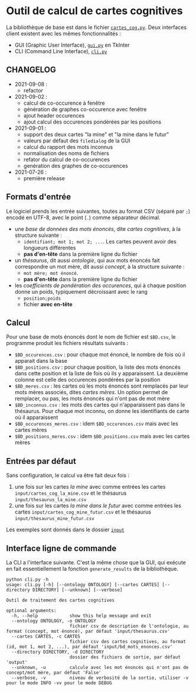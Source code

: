 # Outil de calcul de cartes cognitives

La bibliothèque de base est dans le fichier [`cartes_cog.py`](cartes_cog.py).
Deux interfaces client existent avec les mêmes fonctionnalités :

- GUI (Graphic User Interface), [`gui.py`](gui.py) en TkInter
- CLI (Command Line Interface), [`cli.py`](cli.py)

## CHANGELOG

- 2021-09-08 :
  - refactor
- 2021-09-02 :
  - calcul de co-occurence à fenêtre
  - génération de graphes co-occurence avec fenêtre
  - ajout header occurences
  - ajout calcul des occurences pondérées par les positions
- 2021-09-01 :
  - support des deux cartes "la mine" et "la mine dans le futur"
  - valeurs par défaut des `filedialog` de la GUI
  - calcul du rapport des mots inconnus
  - normalisation des noms de fichiers
  - refator du calcul de co-occurences
  - genération des graphes de co-occurences
- 2021-07-26 :
  - première release

## Formats d'entrée

Le logiciel prends les entrée suivantes, toutes au format CSV (séparé par `;`) encodé en UTF-8, avec le point (`.`) comme séparateur décimal.

- une _base de données des mots énoncés_, dite _cartes cognitives_, à la structure suivante :
  - `identifiant; mot 1; mot 2; ...`. Les cartes peuvent avoir des longueurs différentes
  - **pas d'en-tête** dans la première ligne du fichier
- un _thésaurus_, dit aussi _ontologie_, qui aux mots énoncés fait correspondre un mot mère, dit aussi _concept_, à la structure suivante :
  - `mot mère; mot énoncé`.
  - **pas d'en-tête** dans la première ligne du fichier
- les _coefficients de pondération des occurences_, qui à chaque position donne un poids, typiquement décroissant avec le rang
  - `position;poids`
  - fichier **avec en-tête**

## Calcul

Pour une base de mots énoncés dont le nom de fichier est `$BD.csv`, le programme produit les fichiers résultats suivants :

- `$BD_occurences.csv` : pour chaque mot énoncé, le nombre de fois où il apparait dans la base
- `$BD_positions.csv` : pour chaque position, la liste des mots énoncés dans cette position et la liste de fois où ils y apparaissent. La deuxième colonne est celle des occurences pondérées par la position
- `$BD_meres.csv` : les cartes où les mots énoncés sont remplacés par leur mots mères associés, dites _cartes mères_. Un option permet de remplacer, ou pas, les mots énoncés qui n'ont pas de mot mère
- `$BD_inconnus.csv` : les mots des cartes qui n'apparaissent pas dans le thésaurus. Pour chaque mot inconnu, on donne les identifiants de carte où il apparaissent
- `$BD_occurences_meres.csv` : idem `$BD_occurences.csv` mais avec les cartes mères
- `$BD_positions_meres.csv` : idem `$BD_positions.csv` mais avec les cartes mères

## Entrées par défaut

Sans configuration, le calcul va être fait deux fois :

1. une fois sur les cartes _la mine_ avec comme entrées les cartes `input/cartes_cog_la_mine.csv` et le thésaurus `input/thesaurus_la_mine.csv`
2. une fois sur les cartes _la mine dans le futur_ avec comme entrées les cartes `input/cartes_cog_mine_futur.csv` et le thésaurus `input/thesaurus_mine_futur.csv`

Les exemples sont donnés dans le dossier [`input`](input/)

## Interface ligne de commande

La CLI a l'interface suivante. C'est la même chose que la GUI, qui exécute en fait essentiellement la fonction `generate_results` de la bibliothèque.

```raw
python cli.py -h
usage: cli.py [-h] [--ontology ONTOLOGY] [--cartes CARTES] [--directory DIRECTORY] [--unknown] [--verbose]

Outil de traitement des cartes cognitives

optional arguments:
  -h, --help            show this help message and exit
  --ontology ONTOLOGY, -o ONTOLOGY
                        fichier csv de description de l'ontologie, au format (concept, mot énoncé), par défaut 'input/thesaurus.csv'
  --cartes CARTES, -c CARTES
                        fichier csv des cartes cognitives, au format (id, mot 1, mot 2, ...), par défaut 'input/bd_mots_enonces.csv'
  --directory DIRECTORY, -d DIRECTORY
                        dossier des fichiers de sortie, par défaut 'output'
  --unknown, -u         calcule avec les mot énoncés qui n'ont pas de concept/mot mère, par défaut 'False'
  --verbose, -v         niveau de verbosité de la sortie, utiliser -v pour le mode INFO -vv pour le mode DEBUG
```
